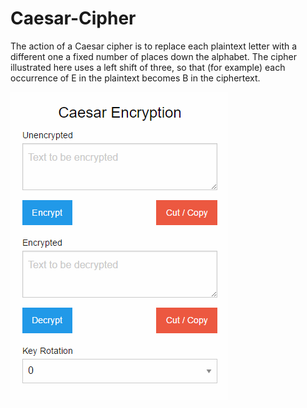 # Caesar-Cipher

The action of a Caesar cipher is to replace each plaintext letter with a different one a fixed number of places down the alphabet. The cipher illustrated here uses a left shift of three, so that (for example) each occurrence of E in the plaintext becomes B in the ciphertext.



<p align="left">
  <img src="caesar_pic.png" />
</p>

